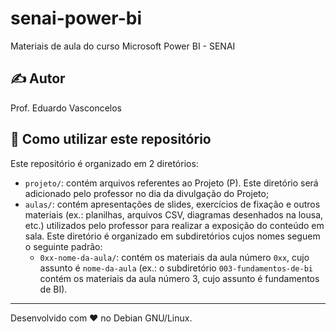 # senai-power-bi
Materiais de aula do curso Microsoft Power BI - SENAI

## ✍️ Autor 

Prof. Eduardo Vasconcelos 

## 🎯 Como utilizar este repositório 

Este repositório é organizado em 2 diretórios: 

* `projeto/`: contém arquivos referentes ao Projeto (P). Este diretório será adicionado pelo professor no dia da divulgação do Projeto;
* `aulas/`: contém apresentações de slides, exercícios de fixação e outros materiais (ex.: planilhas, arquivos CSV, diagramas desenhados na lousa, etc.) utilizados pelo professor para realizar a exposição do conteúdo em sala. Este diretório é organizado em subdiretórios cujos nomes seguem o seguinte padrão: 
    * `0xx-nome-da-aula/`: contém os materiais da aula número `0xx`, cujo assunto é `nome-da-aula` (ex.: o subdiretório `003-fundamentos-de-bi` contém os materiais da aula número 3, cujo assunto é fundamentos de BI).

---

Desenvolvido com ❤️ no Debian GNU/Linux.
